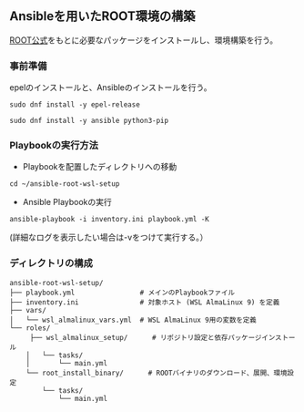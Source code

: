 ## Ansibleを用いたROOT環境の構築
[ROOT公式](https://root.cern/install/)をもとに必要なパッケージをインストールし、環境構築を行う。
### 事前準備
epelのインストールと、Ansibleのインストールを行う。
```
sudo dnf install -y epel-release
```
```
sudo dnf install -y ansible python3-pip
```
### Playbookの実行方法
- Playbookを配置したディレクトリへの移動
```
cd ~/ansible-root-wsl-setup
```
- Ansible Playbookの実行
```
ansible-playbook -i inventory.ini playbook.yml -K
``` 
(詳細なログを表示したい場合は-vをつけて実行する。）

### ディレクトリの構成
```
ansible-root-wsl-setup/
├── playbook.yml                # メインのPlaybookファイル
├── inventory.ini               # 対象ホスト (WSL AlmaLinux 9) を定義
├── vars/
│   └── wsl_almalinux_vars.yml  # WSL AlmaLinux 9用の変数を定義
└── roles/
     ├── wsl_almalinux_setup/      # リポジトリ設定と依存パッケージインストール
    │   └── tasks/
    │       └── main.yml
    └── root_install_binary/      # ROOTバイナリのダウンロード、展開、環境設定
        └── tasks/
            └── main.yml
```
